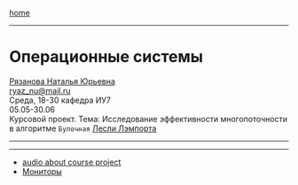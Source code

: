 [home](https://github.com/dKosarevsky/iu7/blob/master/2021_6_sem.md)
____________________________________
# Операционные системы 
[Рязанова Наталья Юрьевна](https://studizba.com/hs/151-mgtu-im-baumana/teachers/4-kafedra-iu-7-programmnoe-obespechenie-je/222-rjazanova-natalja-jurevna.html) \
ryaz_nu@mail.ru \
Среда, 18-30 кафедра ИУ7\
05.05-30.06 \
Курсовой проект. Тема: Исследование эффективности многопоточности в алгоритме `Булочная` [Лесли Лэмпорта](http://www.lamport.org/)
____________________________________
____________________________________

* [audio about course project](https://drive.google.com/file/d/1X9Lgqf9RNVVkEbrz7A3uMkpwgKWHRldA/view?usp=sharing)
* [Мониторы](https://drive.google.com/file/d/1s1mj_clLzlHACjJCfjfpbXrLjG4G2Z4p/view)
